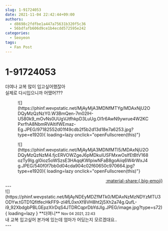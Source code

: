 ```yaml
---
slug: 1-91724053
date: 2021-11-04 22:42:44+09:00
authors:
  - d8698c2fdfbe1a447a75631b320f5c36
  - 56bdfafb606d9ce1b4ecdd572595e242
categories:
  - Seoyeon
tags:
  - Fan Post
---
```


# 1-91724053

<div class="post-container" markdown="1">
<div class="content-container md-sidebar__scrollwrap" markdown="1">

더여나 교복 많이 입고싶어했잖아<br>실제로 다시입으니까 어땠어???
<figure markdown="1">
![](https://phinf.wevpstatic.net/MjAyMjA3MDNfMTYg/MDAxNjU2ODQyMzQzNzY0.W3BmQen-7m02lH-U580k9_mOvNs0UUgVJtfhkpD3LuUg.Ol1r6AwN9ywrue4W2KCPxrfhA8NbmRVAItifWEmaz-Eg.JPEG/97182552d01f49cdb2f5b2d13d18e7a6253.jpg?type=e1920){ loading=lazy onclick="openFullscreen(this)"}
</figure>

<figure markdown="1">
![](https://phinf.wevpstatic.net/MjAyMjA3MDNfMTI5/MDAxNjU2ODQyMzQzNzM4.fjcERVOWZgeJ6pMDkuIUSFMxwOsIfEtBtV168ozTy9Ig.gl0ioz5oWSzsE3HAqqKWIpiwNFaB8goAiiq6W4rWxJ4g.JPEG/540f0f7bb0d04cda904c02f60650c970664.jpg?type=e1920){ loading=lazy onclick="openFullscreen(this)"}
</figure>


</div>
</div>

<div style="text-align: right;" markdown="1">
<a href="https://weverse.io/fromis9/fanpost/1-91724053" style="text-align: right;">:material-share:{.big-emoji}</a>
</div>
---

<div class="comments-container md-sidebar__scrollwrap" markdown="1">
<div class="comment" markdown="1">
<div class='id-container' markdown="1">
![](https://phinf.wevpstatic.net/MjAyNDEyMDZfMTk0/MDAxNzMzNDYzMTU3ODYw.tGTD1QfitfecHkFF9-zI4fL0xnXf8VH8ht2j5Xh2a74g.QufL-i9_92XbdgbPBLGEpzXIrDqS4JTDRCqprDbYdJIg.JPEG/image.jpg?type=s72){ loading=lazy }
**<span class="artist">더여니</span>** <small>Nov 04 2021, 22:43</small><br>
</div>
<div class='comment-body' markdown="1">
내 교복 입고싶어 본가에 있는데 엄마가 어딨는지 모르겠대요..
</div>
</div>
</div>
---
